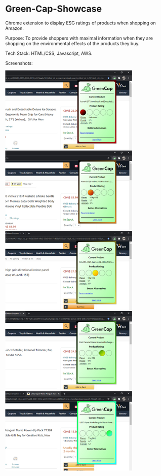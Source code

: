 # Green-Cap-Showcase
Chrome extension to display ESG ratings of products when shopping on Amazon.

Purpose:
To provide shoppers with maximal information when they are shopping on the environmental effects of the products they buy.

Tech Stack: HTML/CSS, Javascript, AWS.

Screenshots:

<p float="left">
    <img src="https://github.com/Saad-usm/Green-Cap-Showcase/blob/main/screenshots/ss1.jpg?raw=true" height="250" width="auto">
    <img src="https://github.com/Saad-usm/Green-Cap-Showcase/blob/main/screenshots/ss2.jpg?raw=true" height="250" width="auto">
    <img src="https://github.com/Saad-usm/Green-Cap-Showcase/blob/main/screenshots/ss3.jpg?raw=true" height="250" width="auto">
    <img src="https://github.com/Saad-usm/Green-Cap-Showcase/blob/main/screenshots/ss4.jpg?raw=true" height="250" width="auto">
    <img src="https://github.com/Saad-usm/Green-Cap-Showcase/blob/main/screenshots/ss5.jpg?raw=true" height="250" width="auto">
</p>

